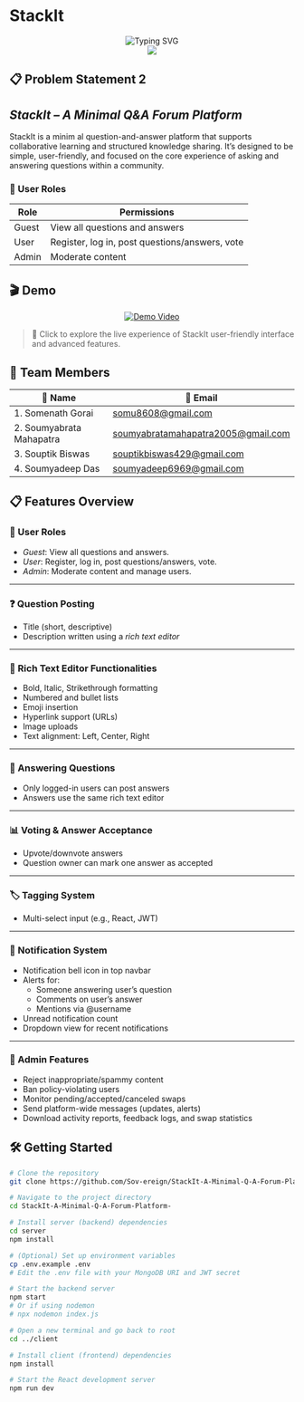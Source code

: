 # StackIt

<div align="center">
  <img src="https://readme-typing-svg.demolab.com?font=Fira+Code&size=22&pause=1000&color=1A237E&center=true&vCenter=true&width=600&lines=Welcome+to+StackIt!;A+Minimal+Q%26A+Forum+Platform;Built+with+Modern+Technologies;Let's+Build+Something+Amazing!" alt="Typing SVG" />
</div>

<div align="center">
  <img src="https://capsule-render.vercel.app/api?type=waving&color=gradient&height=200&section=header&text=StackIt&fontSize=40&fontAlignY=35&animation=twinkling&fontColor=1A237E" />
</div>

## 📋 Problem Statement 2 

## *StackIt – A Minimal Q&A Forum Platform* 
StackIt is a minim al question-and-answer platform that supports collaborative
learning and structured knowledge sharing. It’s designed to be simple, user-friendly,
and focused on the core experience of asking and answering questions within a
community.

### 👤 User Roles 

| Role   | Permissions                                                              |
|--------|---------------------------------------------------------------------------|
| Guest  | View all questions and answers                                           |
| User   | Register, log in, post questions/answers, vote                          |
| Admin  | Moderate content                                                        |



## 🎬 Demo

<div align="center">
  <a href="https://www.youtube.com/watch?v=dQw4w9WgXcQ" target="_blank">
    <img src="https://img.shields.io/badge/🎥_Watch_Demo-FF0000?style=for-the-badge&logo=youtube&logoColor=white&labelColor=FF0000" alt="Demo Video" />
  </a>
</div>

> 🎯 Click to explore the live experience of StackIt user-friendly interface and advanced features.




## 👥 Team Members

| 👤 Name             | 📧 Email                        |
|--------------------|---------------------------------|
| 1. Somenath Gorai      |    somu8608@gmail.com    |
| 2. Soumyabrata Mahapatra      | soumyabratamahapatra2005@gmail.com         |
| 3. Souptik Biswas| souptikbiswas429@gmail.com  |
| 4. Soumyadeep Das | soumyadeep6969@gmail.com       |


## 📋 Features Overview

### 👥 User Roles
- *Guest*: View all questions and answers.
- *User*: Register, log in, post questions/answers, vote.
- *Admin*: Moderate content and manage users.

---

### ❓ Question Posting
- Title (short, descriptive)
- Description written using a *rich text editor*

---

### 📝 Rich Text Editor Functionalities
- Bold, Italic, Strikethrough formatting
- Numbered and bullet lists
- Emoji insertion
- Hyperlink support (URLs)
- Image uploads
- Text alignment: Left, Center, Right

---

### 💬 Answering Questions
- Only logged-in users can post answers
- Answers use the same rich text editor

---

### 📊 Voting & Answer Acceptance
- Upvote/downvote answers
- Question owner can mark one answer as accepted

---

### 🏷 Tagging System
- Multi-select input (e.g., React, JWT)

---

### 🔔 Notification System
- Notification bell icon in top navbar
- Alerts for:
  - Someone answering user’s question
  - Comments on user’s answer
  - Mentions via @username
- Unread notification count
- Dropdown view for recent notifications

---

### 🔐 Admin Features
- Reject inappropriate/spammy content
- Ban policy-violating users
- Monitor pending/accepted/canceled swaps
- Send platform-wide messages (updates, alerts)
- Download activity reports, feedback logs, and swap statistics
## 🛠 Getting Started

```bash
# Clone the repository
git clone https://github.com/Sov-ereign/StackIt-A-Minimal-Q-A-Forum-Platform-.git

# Navigate to the project directory
cd StackIt-A-Minimal-Q-A-Forum-Platform-

# Install server (backend) dependencies
cd server
npm install

# (Optional) Set up environment variables
cp .env.example .env
# Edit the .env file with your MongoDB URI and JWT secret

# Start the backend server
npm start
# Or if using nodemon
# npx nodemon index.js

# Open a new terminal and go back to root
cd ../client

# Install client (frontend) dependencies
npm install

# Start the React development server
npm run dev
